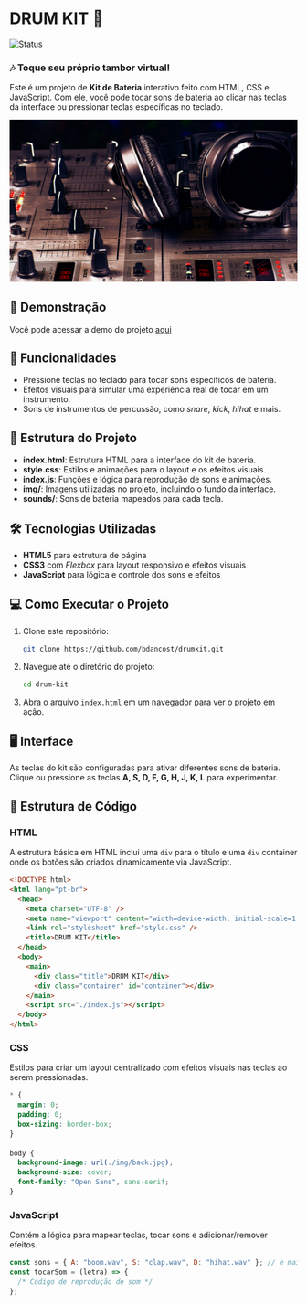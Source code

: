 # DRUM KIT 🥁

![Status](https://img.shields.io/badge/status-active-brightgreen)

### 🎶 Toque seu próprio tambor virtual!

Este é um projeto de **Kit de Bateria** interativo feito com HTML, CSS e JavaScript. Com ele, você pode tocar sons de bateria ao clicar nas teclas da interface ou pressionar teclas específicas no teclado.

![Drum Kit Screenshot](./img/back.jpg) <!-- Substitua pelo caminho correto para a imagem -->

## 🚀 Demonstração

Você pode acessar a demo do projeto [aqui](drumkit-psi-sooty.vercel.app)

## 📜 Funcionalidades

- Pressione teclas no teclado para tocar sons específicos de bateria.
- Efeitos visuais para simular uma experiência real de tocar em um instrumento.
- Sons de instrumentos de percussão, como _snare_, _kick_, _hihat_ e mais.

## 📂 Estrutura do Projeto

- **index.html**: Estrutura HTML para a interface do kit de bateria.
- **style.css**: Estilos e animações para o layout e os efeitos visuais.
- **index.js**: Funções e lógica para reprodução de sons e animações.
- **img/**: Imagens utilizadas no projeto, incluindo o fundo da interface.
- **sounds/**: Sons de bateria mapeados para cada tecla.

## 🛠️ Tecnologias Utilizadas

- **HTML5** para estrutura de página
- **CSS3** com _Flexbox_ para layout responsivo e efeitos visuais
- **JavaScript** para lógica e controle dos sons e efeitos

## 💻 Como Executar o Projeto

1. Clone este repositório:

   ```bash
   git clone https://github.com/bdancost/drumkit.git
   ```

2. Navegue até o diretório do projeto:

   ```bash
   cd drum-kit
   ```

3. Abra o arquivo `index.html` em um navegador para ver o projeto em ação.

## 🖥️ Interface

As teclas do kit são configuradas para ativar diferentes sons de bateria. Clique ou pressione as teclas **A, S, D, F, G, H, J, K, L** para experimentar.

## 🧩 Estrutura de Código

### HTML

A estrutura básica em HTML inclui uma `div` para o título e uma `div` container onde os botões são criados dinamicamente via JavaScript.

```html
<!DOCTYPE html>
<html lang="pt-br">
  <head>
    <meta charset="UTF-8" />
    <meta name="viewport" content="width=device-width, initial-scale=1.0" />
    <link rel="stylesheet" href="style.css" />
    <title>DRUM KIT</title>
  </head>
  <body>
    <main>
      <div class="title">DRUM KIT</div>
      <div class="container" id="container"></div>
    </main>
    <script src="./index.js"></script>
  </body>
</html>
```

### CSS

Estilos para criar um layout centralizado com efeitos visuais nas teclas ao serem pressionadas.

```css
* {
  margin: 0;
  padding: 0;
  box-sizing: border-box;
}

body {
  background-image: url(./img/back.jpg);
  background-size: cover;
  font-family: "Open Sans", sans-serif;
}
```

### JavaScript

Contém a lógica para mapear teclas, tocar sons e adicionar/remover efeitos.

```javascript
const sons = { A: "boom.wav", S: "clap.wav", D: "hihat.wav" }; // e mais...
const tocarSom = (letra) => {
  /* Código de reprodução de som */
};
```
